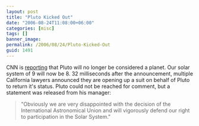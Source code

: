 ```yaml
---
layout: post
title: "Pluto Kicked Out"
date: "2006-08-24T11:08:00+06:00"
categories: [misc]
tags: []
banner_image: 
permalink: /2006/08/24/Pluto-Kicked-Out
guid: 1491
---
```


CNN is <a href="http://www.cnn.com/2006/TECH/space/08/24/pluto.ap/index.html">reporting</a> that Pluto will no longer be considered a planet. Our solar system of 9 will now be 8. 32 milliseconds after the announcement, multiple California lawyers announced they are opening up a suit on behalf of Pluto to return it's status. Pluto could not be reached for comment, but a statement was released from his manager:

<blockquote>
"Obviously we are very disappointed with the decision of the International Astronomical Union and will vigorously defend our right to participation in the Solar System."
</blockquote>